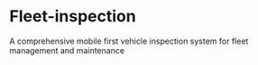 # Fleet-inspection
A comprehensive mobile first vehicle inspection system for fleet management and maintenance 

